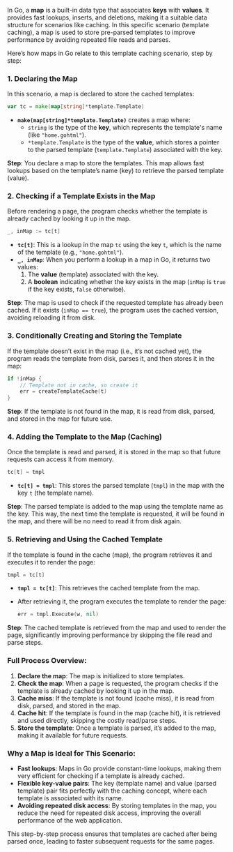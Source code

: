 In Go, a **map** is a built-in data type that associates **keys** with **values**. It provides fast lookups, inserts, and deletions, making it a suitable data structure for scenarios like caching. In this specific scenario (template caching), a map is used to store pre-parsed templates to improve performance by avoiding repeated file reads and parses.

Here’s how maps in Go relate to this template caching scenario, step by step:

### 1. **Declaring the Map**
   In this scenario, a map is declared to store the cached templates:

   ```go
   var tc = make(map[string]*template.Template)
   ```

   - **`make(map[string]*template.Template)`** creates a map where:
     - `string` is the type of the **key**, which represents the template's name (like `"home.gohtml"`).
     - `*template.Template` is the type of the **value**, which stores a pointer to the parsed template (`template.Template`) associated with the key.
   
   **Step**: You declare a map to store the templates. This map allows fast lookups based on the template’s name (key) to retrieve the parsed template (value).

### 2. **Checking if a Template Exists in the Map**
   Before rendering a page, the program checks whether the template is already cached by looking it up in the map.

   ```go
   _, inMap := tc[t]
   ```

   - **`tc[t]`**: This is a lookup in the map `tc` using the key `t`, which is the name of the template (e.g., `"home.gohtml"`).
   - **`_, inMap`**: When you perform a lookup in a map in Go, it returns two values:
     1. The **value** (template) associated with the key.
     2. A **boolean** indicating whether the key exists in the map (`inMap` is `true` if the key exists, `false` otherwise).

   **Step**: The map is used to check if the requested template has already been cached. If it exists (`inMap == true`), the program uses the cached version, avoiding reloading it from disk.

### 3. **Conditionally Creating and Storing the Template**
   If the template doesn’t exist in the map (i.e., it’s not cached yet), the program reads the template from disk, parses it, and then stores it in the map:

   ```go
   if !inMap {
       // Template not in cache, so create it
       err = createTemplateCache(t)
   }
   ```

   **Step**: If the template is not found in the map, it is read from disk, parsed, and stored in the map for future use.

### 4. **Adding the Template to the Map (Caching)**
   Once the template is read and parsed, it is stored in the map so that future requests can access it from memory.

   ```go
   tc[t] = tmpl
   ```

   - **`tc[t] = tmpl`**: This stores the parsed template (`tmpl`) in the map with the key `t` (the template name).
   
   **Step**: The parsed template is added to the map using the template name as the key. This way, the next time the template is requested, it will be found in the map, and there will be no need to read it from disk again.

### 5. **Retrieving and Using the Cached Template**
   If the template is found in the cache (map), the program retrieves it and executes it to render the page:

   ```go
   tmpl = tc[t]
   ```

   - **`tmpl = tc[t]`**: This retrieves the cached template from the map.
   - After retrieving it, the program executes the template to render the page:
   
     ```go
     err = tmpl.Execute(w, nil)
     ```

   **Step**: The cached template is retrieved from the map and used to render the page, significantly improving performance by skipping the file read and parse steps.

### Full Process Overview:
1. **Declare the map**: The map is initialized to store templates.
2. **Check the map**: When a page is requested, the program checks if the template is already cached by looking it up in the map.
3. **Cache miss**: If the template is not found (cache miss), it is read from disk, parsed, and stored in the map.
4. **Cache hit**: If the template is found in the map (cache hit), it is retrieved and used directly, skipping the costly read/parse steps.
5. **Store the template**: Once a template is parsed, it’s added to the map, making it available for future requests.

### Why a Map is Ideal for This Scenario:
- **Fast lookups**: Maps in Go provide constant-time lookups, making them very efficient for checking if a template is already cached.
- **Flexible key-value pairs**: The key (template name) and value (parsed template) pair fits perfectly with the caching concept, where each template is associated with its name.
- **Avoiding repeated disk access**: By storing templates in the map, you reduce the need for repeated disk access, improving the overall performance of the web application.

This step-by-step process ensures that templates are cached after being parsed once, leading to faster subsequent requests for the same pages.